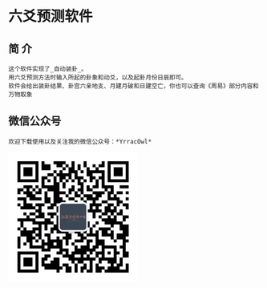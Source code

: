 # 六爻预测软件
## 简  介
    这个软件实现了_自动装卦_。
    用六爻预测方法时输入所起的卦象和动爻，以及起卦月份日辰即可。
    软件会给出装卦结果、卦宫六亲地支、月建月破和日建空亡，你也可以查询《周易》部分内容和万物取象

## 微信公众号
    欢迎下载使用以及关注我的微信公众号：*YrracOwl*

![Alt text](https://github.com/YrracOwl/EXE_Files/raw/master/%E4%BA%8C%E7%BB%B4%E7%A0%81.jpg)
